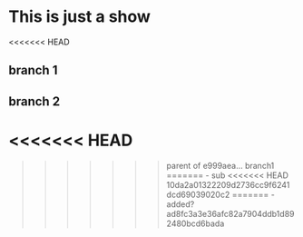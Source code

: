# This is just a show
<<<<<<< HEAD
  ## branch 1
  ## branch 2
<<<<<<< HEAD
=======
>>>>>>> parent of e999aea... branch1
=======
     - sub
<<<<<<< HEAD
>>>>>>> 10da2a01322209d2736cc9f6241dcd69039020c2
=======
     - added?
>>>>>>> ad8fc3a3e36afc82a7904ddb1d892480bcd6bada
